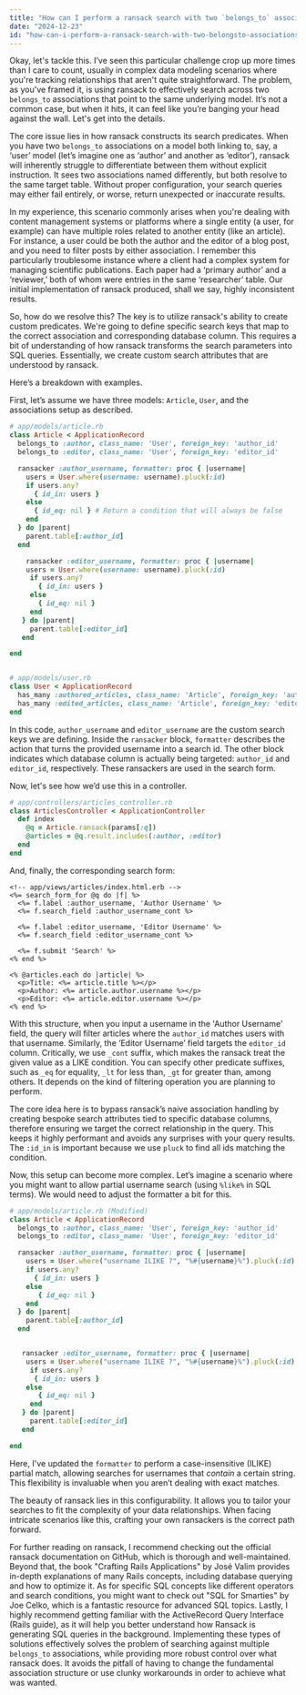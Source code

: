 ```yaml
---
title: "How can I perform a ransack search with two `belongs_to` associations referencing the same model?"
date: "2024-12-23"
id: "how-can-i-perform-a-ransack-search-with-two-belongsto-associations-referencing-the-same-model"
---
```


Okay, let's tackle this. I’ve seen this particular challenge crop up more times than I care to count, usually in complex data modeling scenarios where you're tracking relationships that aren't quite straightforward. The problem, as you've framed it, is using ransack to effectively search across two `belongs_to` associations that point to the same underlying model. It’s not a common case, but when it hits, it can feel like you’re banging your head against the wall. Let's get into the details.

The core issue lies in how ransack constructs its search predicates. When you have two `belongs_to` associations on a model both linking to, say, a ‘user’ model (let’s imagine one as ‘author’ and another as ‘editor’), ransack will inherently struggle to differentiate between them without explicit instruction. It sees two associations named differently, but both resolve to the same target table. Without proper configuration, your search queries may either fail entirely, or worse, return unexpected or inaccurate results.

In my experience, this scenario commonly arises when you're dealing with content management systems or platforms where a single entity (a user, for example) can have multiple roles related to another entity (like an article). For instance, a user could be both the author and the editor of a blog post, and you need to filter posts by either association. I remember this particularly troublesome instance where a client had a complex system for managing scientific publications. Each paper had a ‘primary author’ and a ‘reviewer,’ both of whom were entries in the same ‘researcher’ table. Our initial implementation of ransack produced, shall we say, highly inconsistent results.

So, how do we resolve this? The key is to utilize ransack's ability to create custom predicates. We're going to define specific search keys that map to the correct association and corresponding database column. This requires a bit of understanding of how ransack transforms the search parameters into SQL queries. Essentially, we create custom search attributes that are understood by ransack.

Here’s a breakdown with examples.

First, let’s assume we have three models: `Article`, `User`, and the associations setup as described.

```ruby
# app/models/article.rb
class Article < ApplicationRecord
  belongs_to :author, class_name: 'User', foreign_key: 'author_id'
  belongs_to :editor, class_name: 'User', foreign_key: 'editor_id'

  ransacker :author_username, formatter: proc { |username|
    users = User.where(username: username).pluck(:id)
    if users.any?
      { id_in: users }
    else
      { id_eq: nil } # Return a condition that will always be false
    end
  } do |parent|
    parent.table[:author_id]
  end

    ransacker :editor_username, formatter: proc { |username|
    users = User.where(username: username).pluck(:id)
     if users.any?
       { id_in: users }
     else
       { id_eq: nil }
     end
   } do |parent|
     parent.table[:editor_id]
   end

end


# app/models/user.rb
class User < ApplicationRecord
  has_many :authored_articles, class_name: 'Article', foreign_key: 'author_id'
  has_many :edited_articles, class_name: 'Article', foreign_key: 'editor_id'
end
```
In this code, `author_username` and `editor_username` are the custom search keys we are defining. Inside the `ransacker` block, `formatter` describes the action that turns the provided username into a search id. The other block indicates which database column is actually being targeted: `author_id` and `editor_id`, respectively. These ransackers are used in the search form.

Now, let's see how we’d use this in a controller.

```ruby
# app/controllers/articles_controller.rb
class ArticlesController < ApplicationController
  def index
    @q = Article.ransack(params[:q])
    @articles = @q.result.includes(:author, :editor)
  end
end
```

And, finally, the corresponding search form:

```erb
<!-- app/views/articles/index.html.erb -->
<%= search_form_for @q do |f| %>
  <%= f.label :author_username, 'Author Username' %>
  <%= f.search_field :author_username_cont %>

  <%= f.label :editor_username, 'Editor Username' %>
  <%= f.search_field :editor_username_cont %>

  <%= f.submit 'Search' %>
<% end %>

<% @articles.each do |article| %>
  <p>Title: <%= article.title %></p>
  <p>Author: <%= article.author.username %></p>
  <p>Editor: <%= article.editor.username %></p>
<% end %>
```

With this structure, when you input a username in the 'Author Username' field, the query will filter articles where the `author_id` matches users with that username. Similarly, the ‘Editor Username’ field targets the `editor_id` column. Critically, we use `_cont` suffix, which makes the ransack treat the given value as a LIKE condition. You can specify other predicate suffixes, such as `_eq` for equality, `_lt` for less than, `_gt` for greater than, among others. It depends on the kind of filtering operation you are planning to perform.

The core idea here is to bypass ransack’s naive association handling by creating bespoke search attributes tied to specific database columns, therefore ensuring we target the correct relationship in the query. This keeps it highly performant and avoids any surprises with your query results. The `:id_in` is important because we use `pluck` to find all ids matching the condition.

Now, this setup can become more complex. Let’s imagine a scenario where you might want to allow partial username search (using `%like%` in SQL terms). We would need to adjust the formatter a bit for this.

```ruby
# app/models/article.rb (Modified)
class Article < ApplicationRecord
  belongs_to :author, class_name: 'User', foreign_key: 'author_id'
  belongs_to :editor, class_name: 'User', foreign_key: 'editor_id'

  ransacker :author_username, formatter: proc { |username|
    users = User.where("username ILIKE ?", "%#{username}%").pluck(:id)
    if users.any?
      { id_in: users }
    else
       { id_eq: nil }
    end
  } do |parent|
    parent.table[:author_id]
  end


   ransacker :editor_username, formatter: proc { |username|
    users = User.where("username ILIKE ?", "%#{username}%").pluck(:id)
     if users.any?
      { id_in: users }
    else
       { id_eq: nil }
     end
   } do |parent|
     parent.table[:editor_id]
   end

end
```

Here, I've updated the `formatter` to perform a case-insensitive (ILIKE) partial match, allowing searches for usernames that *contain* a certain string. This flexibility is invaluable when you aren’t dealing with exact matches.

The beauty of ransack lies in this configurability. It allows you to tailor your searches to fit the complexity of your data relationships. When facing intricate scenarios like this, crafting your own ransackers is the correct path forward.

For further reading on ransack, I recommend checking out the official ransack documentation on GitHub, which is thorough and well-maintained. Beyond that, the book "Crafting Rails Applications" by José Valim provides in-depth explanations of many Rails concepts, including database querying and how to optimize it. As for specific SQL concepts like different operators and search conditions, you might want to check out "SQL for Smarties" by Joe Celko, which is a fantastic resource for advanced SQL topics. Lastly, I highly recommend getting familiar with the ActiveRecord Query Interface (Rails guide), as it will help you better understand how Ransack is generating SQL queries in the background.
Implementing these types of solutions effectively solves the problem of searching against multiple `belongs_to` associations, while providing more robust control over what ransack does. It avoids the pitfall of having to change the fundamental association structure or use clunky workarounds in order to achieve what was wanted.

